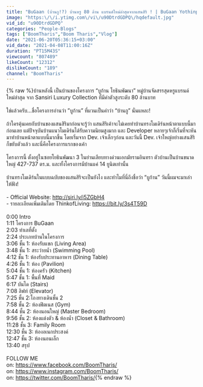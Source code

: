 ```yaml
---
title: "BuGaan (บ้านกู!?) บ้านหรู 80 ล้าน แบรนด์ใหม่ล่าสุดจากแสนสิริ ! | BuGaan Yothinpattana"
image: "https:\/\/i.ytimg.com\/vi\/u90DtrdGDPQ\/hqdefault.jpg"
vid_id: "u90DtrdGDPQ"
categories: "People-Blogs"
tags: ["BoomTharis","Boom Tharis","Vlog"]
date: "2021-06-20T05:36:15+03:00"
vid_date: "2021-04-08T11:00:16Z"
duration: "PT15M43S"
viewcount: "807489"
likeCount: "12312"
dislikeCount: "189"
channel: "BoomTharis"
---
```

{% raw %}บ้านหลังนี้ เป็นบ้านของโครงการ “บูก้าน โยธินพัฒนา” หมู่บ้านจัดสรรสุดหรูแบรนด์ใหม่ล่าสุด จาก Sansiri Luxury Collection ที่มีค่าตัวสูงระดับ 80 ล้านบาท<br /><br />ใช่แล้วครับ...ชื่อโครงการอ่านว่า ”บูก้าน” ที่ผวนเป็นคำว่า “บ้านกู” นั่นแหละ!<br /><br />ถ้าใครคุ้นเคยกับบ้านของแสนสิริมาก่อนจะรู้ว่า แสนสิริเค้าจะไม่เคยทำบ้านทรงโมเดิร์นหน้าตาแบบนี้มาก่อนเลย แต่ปัจจุบันบ้านแนวโมเดิร์นได้รับความนิยมสูงมาก และ Developer หลายๆเจ้าก็เริ่มที่จะหันมาทำบ้านหน้าตาแบบนี้มากขึ้น โดยเริ่มจาก Dev. เจ้าเล็กๆก่อน และวันนี้ Dev. เจ้าใหญ่อย่างแสนสิริ ก็ขยับตัวแล้ว และนี่คือโครงการแรกของเค้า<br /><br />โครงการนี้ ตั้งอยู่ในซอยโยธินพัฒนา 3 ในย่านเลียบทางด่วนเอกมัยรามอินทรา ตัวบ้านเป็นบ้านขนาดใหญ่ 427-737 ตร.ม. และทั้งโครงการมีบ้านแค่ 14 ยูนิตเท่านั้น<br /><br />บ้านทรงโมเดิร์นในแบบฉบับของแสนสิริจะเป็นยังไง และทำไมที่นี่ถึงชื่อว่า “บูก้าน” วันนี้ผมจะมาเล่าให้ฟัง!<br /><br />- Official Website: <a rel="nofollow" target="blank" href="http://siri.ly/i5ZGbH4">http://siri.ly/i5ZGbH4</a><br />- รายละเอียดเพิ่มเติมโดย ThinkofLiving: <a rel="nofollow" target="blank" href="https://bit.ly/3s4T59D">https://bit.ly/3s4T59D</a><br /><br />0:00 Intro<br />1:11 โครงการ BuGaan<br />2:03 ทำเลที่ตั้ง<br />2:24 ประเภทบ้านในโครงการ<br />3:06 ชั้น 1: ห้องรับแขก (Living Area)<br />3:48 ชั้น 1: สระว่ายน้ำ (Swimming Pool)<br />4:12 ชั้น 1: ห้องรับประทานอาหาร (Dining Table)<br />4:26 ชั้น 1: ห้อง (Pavilion)<br />5:04 ชั้น 1: ห้องครัว (Kitchen)<br />5:47 ชั้น 1: พื้นที่ Maid<br />6:17 บันได (Stairs)<br />7:08 ลิฟท์ (Elevator)<br />7:25 ชั้น 2:โถงทางเดินชั้น 2<br />7:58 ชั้น 2: ห้องฟิตเนส (Gym)<br />8:44 ชั้น 2: ห้องนอนใหญ่ (Master Bedroom)<br />9:56 ชั้น 2: ห้องแต่งตัว &amp; ห้องน้ำ (Closet &amp; Bathroom)<br />11:28 ชั้น 3: Family Room<br />12:30 ชั้น 3: ห้องอเนกประสงค์<br />12:47 ชั้น 3: ห้องนอนเล็ก<br />13:40 สรุป<br /><br />FOLLOW ME<br />on: <a rel="nofollow" target="blank" href="https://www.facebook.com/BoomTharis/">https://www.facebook.com/BoomTharis/</a><br />on: <a rel="nofollow" target="blank" href="https://www.instagram.com/BoomTharis/">https://www.instagram.com/BoomTharis/</a><br />on: <a rel="nofollow" target="blank" href="https://twitter.com/BoomTharis/">https://twitter.com/BoomTharis/</a>{% endraw %}
